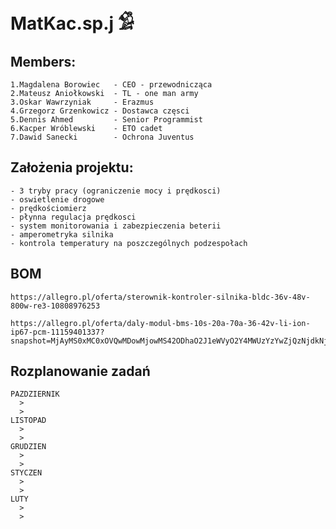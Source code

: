# MatKac.sp.j 𓀑
## Members:
    1.Magdalena Borowiec   - CEO - przewodnicząca 
    2.Mateusz Aniołkowski  - TL - one man army
    3.Oskar Wawrzyniak     - Erazmus 
    4.Grzegorz Grzenkowicz - Dostawca częsci
    5.Dennis Ahmed         - Senior Programmist
    6.Kacper Wróblewski    - ETO cadet
    7.Dawid Sanecki        - Ochrona Juventus


## Założenia projektu:
    - 3 tryby pracy (ograniczenie mocy i prędkosci)
    - oswietlenie drogowe
    - prędkościomierz
    - płynna regulacja prędkosci
    - system monitorowania i zabezpieczenia beterii
    - amperometryka silnika
    - kontrola temperatury na poszczególnych podzespołach
    

## BOM
    https://allegro.pl/oferta/sterownik-kontroler-silnika-bldc-36v-48v-800w-re3-10808976253

    https://allegro.pl/oferta/daly-modul-bms-10s-20a-70a-36-42v-li-ion-ip67-pcm-11159401337?snapshot=MjAyMS0xMC0xOVQwMDowMjowMS42ODhaO2J1eWVyO2Y4MWUzYzYwZjQzNjdkNjU3NGI4NjA5YmIzOWYzY2M3MTViNDBkOTQ3YjkyNTY3YjQxNDkxNTBjZDllMjg2YzQ%3D



## Rozplanowanie zadań
    PAZDZIERNIK
      >
      >
    LISTOPAD
      >
      >
    GRUDZIEN
      >
      >
    STYCZEN 
      >
      >
    LUTY
      >
      >


 